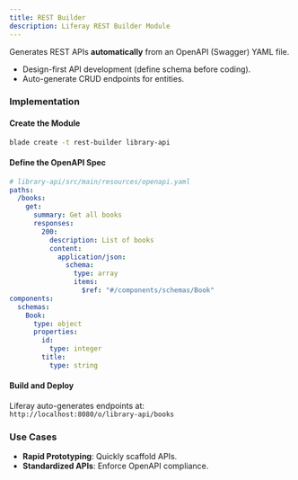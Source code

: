 ```yaml
---
title: REST Builder
description: Liferay REST Builder Module
---
```


Generates REST APIs **automatically** from an OpenAPI (Swagger) YAML file.

- Design-first API development (define schema before coding).
- Auto-generate CRUD endpoints for entities.

### Implementation

#### Create the Module

```bash
blade create -t rest-builder library-api
```

#### Define the OpenAPI Spec

```yaml
# library-api/src/main/resources/openapi.yaml
paths:
  /books:
    get:
      summary: Get all books
      responses:
        200:
          description: List of books
          content:
            application/json:
              schema:
                type: array
                items:
                  $ref: "#/components/schemas/Book"
components:
  schemas:
    Book:
      type: object
      properties:
        id:
          type: integer
        title:
          type: string
```

#### Build and Deploy

Liferay auto-generates endpoints at:  
`http://localhost:8080/o/library-api/books`

### Use Cases

- **Rapid Prototyping**: Quickly scaffold APIs.
- **Standardized APIs**: Enforce OpenAPI compliance.
